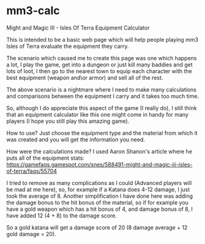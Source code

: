 # mm3-calc
Might and Magic III - Isles Of Terra Equipment Calculator

This is intended to be a basic web page which will help people playing mm3 Isles of Terra evaluate the equipment they carry.

The scenario which caused me to create this page was one which happens a lot, I play the game, get into a dungeon or just kill many baddies and get lots of loot, I then go to the nearest town to equip each character with the best equipment (weapon and\or armor) and sell all of the rest.

The above scenario is a nightmare where I need to make many calculations and comparisons between the equipment I carry and it takes too much time.

So, although I do appreciate this aspect of the game (I really do), I still think that an equipment calculator like this one might come in handy for many players (I hope you still play this amazing game).


How to use?
Just choose the equipment type and the material from which it was created and you will get the information you need.

How were the calculations made?
I used Aaron Shanon's article where he puts all of the equipment stats:
https://gamefaqs.gamespot.com/snes/588491-might-and-magic-iii-isles-of-terra/faqs/55704

I tried to remove as many complications as I could (Advanced players will be mad at me here), so, for example if a Katana does 4-12 damage, I just took the average of 8.
Another simplification I have done here was adding the damage bonus to the hit bonus of the material, so if for example you have a gold weapon which has a hit bonus of 4, and damage bonus of 8, I have added 12 (4 + 8) to the damage score.

So a gold katana will get a damage score of 20 (8 damage average + 12 gold damage = 20).
